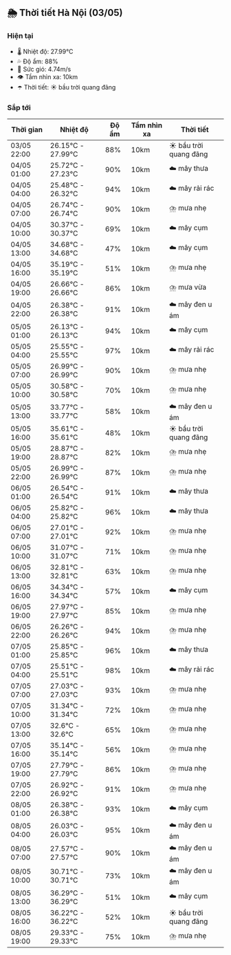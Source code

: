 ## 🌦️ Thời tiết Hà Nội (03/05)

### Hiện tại

- 🌡️ Nhiệt độ: 27.99℃
- 💦 Độ ẩm: 88%
- 💨 Sức gió: 4.74m/s
- 👁️ Tầm nhìn xa: 10km
- ☂️ Thời tiết: ☀️ bầu trời quang đãng

### Sắp tới

| Thời gian | Nhiệt độ | Độ ẩm | Tầm nhìn xa | Thời tiết |
| --- | --- | --- | --- | --- |
| 03/05 22:00 | 26.15℃ - 27.99℃ | 88% | 10km | ☀️ bầu trời quang đãng |
| 04/05 01:00 | 25.72℃ - 27.23℃ | 90% | 10km | ☁️ mây thưa |
| 04/05 04:00 | 25.48℃ - 26.32℃ | 94% | 10km | ☁️ mây rải rác |
| 04/05 07:00 | 26.74℃ - 26.74℃ | 90% | 10km | ⛈️ mưa nhẹ |
| 04/05 10:00 | 30.37℃ - 30.37℃ | 69% | 10km | ☁️ mây cụm |
| 04/05 13:00 | 34.68℃ - 34.68℃ | 47% | 10km | ☁️ mây cụm |
| 04/05 16:00 | 35.19℃ - 35.19℃ | 51% | 10km | ⛈️ mưa nhẹ |
| 04/05 19:00 | 26.66℃ - 26.66℃ | 86% | 10km | ⛈️ mưa vừa |
| 04/05 22:00 | 26.38℃ - 26.38℃ | 91% | 10km | ☁️ mây đen u ám |
| 05/05 01:00 | 26.13℃ - 26.13℃ | 94% | 10km | ☁️ mây cụm |
| 05/05 04:00 | 25.55℃ - 25.55℃ | 97% | 10km | ☁️ mây rải rác |
| 05/05 07:00 | 26.99℃ - 26.99℃ | 90% | 10km | ⛈️ mưa nhẹ |
| 05/05 10:00 | 30.58℃ - 30.58℃ | 70% | 10km | ⛈️ mưa nhẹ |
| 05/05 13:00 | 33.77℃ - 33.77℃ | 58% | 10km | ☁️ mây đen u ám |
| 05/05 16:00 | 35.61℃ - 35.61℃ | 48% | 10km | ☀️ bầu trời quang đãng |
| 05/05 19:00 | 28.87℃ - 28.87℃ | 82% | 10km | ⛈️ mưa nhẹ |
| 05/05 22:00 | 26.99℃ - 26.99℃ | 87% | 10km | ⛈️ mưa nhẹ |
| 06/05 01:00 | 26.54℃ - 26.54℃ | 91% | 10km | ☁️ mây thưa |
| 06/05 04:00 | 25.82℃ - 25.82℃ | 96% | 10km | ☁️ mây thưa |
| 06/05 07:00 | 27.01℃ - 27.01℃ | 92% | 10km | ⛈️ mưa nhẹ |
| 06/05 10:00 | 31.07℃ - 31.07℃ | 71% | 10km | ⛈️ mưa nhẹ |
| 06/05 13:00 | 32.81℃ - 32.81℃ | 63% | 10km | ⛈️ mưa nhẹ |
| 06/05 16:00 | 34.34℃ - 34.34℃ | 57% | 10km | ☁️ mây cụm |
| 06/05 19:00 | 27.97℃ - 27.97℃ | 85% | 10km | ⛈️ mưa nhẹ |
| 06/05 22:00 | 26.26℃ - 26.26℃ | 94% | 10km | ⛈️ mưa nhẹ |
| 07/05 01:00 | 25.85℃ - 25.85℃ | 96% | 10km | ☁️ mây thưa |
| 07/05 04:00 | 25.51℃ - 25.51℃ | 98% | 10km | ☁️ mây rải rác |
| 07/05 07:00 | 27.03℃ - 27.03℃ | 93% | 10km | ⛈️ mưa nhẹ |
| 07/05 10:00 | 31.34℃ - 31.34℃ | 72% | 10km | ⛈️ mưa nhẹ |
| 07/05 13:00 | 32.6℃ - 32.6℃ | 65% | 10km | ⛈️ mưa nhẹ |
| 07/05 16:00 | 35.14℃ - 35.14℃ | 56% | 10km | ⛈️ mưa nhẹ |
| 07/05 19:00 | 27.79℃ - 27.79℃ | 86% | 10km | ⛈️ mưa nhẹ |
| 07/05 22:00 | 26.92℃ - 26.92℃ | 91% | 10km | ⛈️ mưa nhẹ |
| 08/05 01:00 | 26.38℃ - 26.38℃ | 93% | 10km | ☁️ mây cụm |
| 08/05 04:00 | 26.03℃ - 26.03℃ | 95% | 10km | ☁️ mây đen u ám |
| 08/05 07:00 | 27.57℃ - 27.57℃ | 90% | 10km | ☁️ mây đen u ám |
| 08/05 10:00 | 30.71℃ - 30.71℃ | 73% | 10km | ☁️ mây đen u ám |
| 08/05 13:00 | 36.29℃ - 36.29℃ | 51% | 10km | ☁️ mây cụm |
| 08/05 16:00 | 36.22℃ - 36.22℃ | 52% | 10km | ☀️ bầu trời quang đãng |
| 08/05 19:00 | 29.33℃ - 29.33℃ | 75% | 10km | ⛈️ mưa nhẹ |
